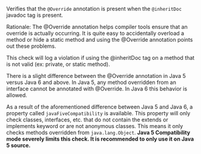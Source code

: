 <div>

Verifies that the `@Override` annotation is present when the
`@inheritDoc` javadoc tag is present.

</div>

Rationale: The @Override annotation helps compiler tools ensure that an
override is actually occurring. It is quite easy to accidentally
overload a method or hide a static method and using the @Override
annotation points out these problems.

This check will log a violation if using the @inheritDoc tag on a method
that is not valid (ex: private, or static method).

There is a slight difference between the @Override annotation in Java 5
versus Java 6 and above. In Java 5, any method overridden from an
interface cannot be annotated with @Override. In Java 6 this behavior is
allowed.

As a result of the aforementioned difference between Java 5 and Java 6,
a property called `javaFiveCompatibility` is available. This property
will only check classes, interfaces, etc. that do not contain the
extends or implements keyword or are not anonymous classes. This means
it only checks methods overridden from `java.lang.Object`. **Java 5
Compatibility mode severely limits this check. It is recommended to only
use it on Java 5 source.**
